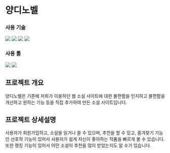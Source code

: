 # 양디노벨

### 사용 기술

<p>
  <img src="https://img.shields.io/badge/HTML5-E34F26?style=flat&logo=HTML5&logoColor=white">
  <img src="https://img.shields.io/badge/CSS3-1572B6?style=flat&logo=CSS3&logoColor=white">
  <img src="https://img.shields.io/badge/JavaScript-F7DF1E?style=flat&logo=JavaScript&logoColor=black">
  <img src="https://img.shields.io/badge/JAVA-007396?style=flat-square&logo=OpenJDK&logoColor=white">
</p>

### 사용 툴

<p>
  <img src="https://img.shields.io/badge/Visual%20Studio%20Code-007ACC?style=flat&logo=Visual%20Studio%20Code&logoColor=white">
  <img src="https://img.shields.io/badge/Eclipse-FF6C37?style=flat&logo=Eclipse&logoColor=white">
</p>



## 프로젝트 개요

양디노벨은 기존에 저희가 이용하던 웹 소설 사이트에 대한 불편함을 인지하고 불편함을 개선하고 원하는 기능 등을 직접 추가하여 만든 소설 사이트입니다.

## 프로젝트 상세설명

사용자가 회원가입하고, 소설을 읽거나 쓸 수 있으며, 추천을 할 수 있고, 
즐겨찾기 기능인 선호작 기능이 있어서 사용자가 쉽게 자신이 좋아하는 작품을 빠르게 볼 수 있습니다.
또한 랭킹 기능이 있어서 어떤 소설이 추천을 많이 받았는지도 알 수가 있습니다.
